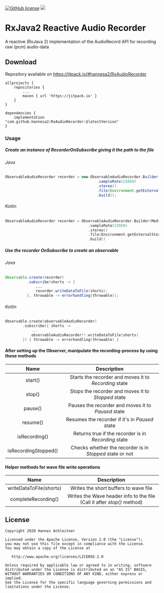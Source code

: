 [![GitHub license](https://img.shields.io/badge/license-Apache%20Version%202.0-blue.svg)](https://github.com/sbrukhanda/fragmentviewpager/blob/master/LICENSE.txt)
[![](https://jitpack.io/v/hannesa2/RxAudioRecorder.svg)](https://jitpack.io/#hannesa2/RxAudioRecorder)

# RxJava2 Reactive Audio Recorder


A reactive (RxJava 2) implementation of the AudioRecord API for recording raw (pcm) audio-data

## Download 
Repository available on https://jitpack.io/#hannesa2/RxAudioRecorder

```Gradle
allprojects {
    repositories {
        ...
        maven { url 'https://jitpack.io' }
    }
}
```
```Gradle
dependencies {
    implementation "com.github.hannesa2:RxAudioRecorder:$latestVersion"
}

```

### Usage

##### Create an instance of RecorderOnSubscribe giving it the path to the file
###### Java
```java
ObservableAudioRecorder recorder = new ObservableAudioRecorder.Builder(MediaRecorder.AudioSource.CAMCORDER)
                                          .sampleRate(22050)
                                          .stereo()
                                          .file(Environment.getExternalStorageDirectory() + "/sample.wav")
                                          .build();
```
###### Kotlin
```kotlin
ObservableAudioRecorder recorder = ObservableAudioRecorder.Builder(MediaRecorder.AudioSource.CAMCORDER)
                                      .sampleRate(22050)
                                      .stereo()
                                      .file(Environment.getExternalStorageDirectory().absolutePath + "/sample.wav")
                                      .build()
```


##### Use the recorder OnSubscribe to create an observable
###### Java
```java
Observable.create(recorder)
          .subscribe(shorts -> {
              ...
              recorder.writeDataToFile(shorts);
          }, throwable -> errorhandling(throwable));
```
###### Kotlin
```kotlin
Observable.create(observableAudioRecorder)
        .subscribe({ shorts ->
            ...
            observableAudioRecorder!!.writeDataToFile(shorts)
        }) { throwable -> errorhandling(throwable) }
```

#### After setting up the Observer, manipulate the recording-process by using these methods

| Name | Description |
|:----:|:-----------:|
| start() | Starts the recorder and moves it to *Recording* state |
| stop() | Stops the recorder and moves it to *Stopped* state |
| pause() | Pauses the recorder and moves it to *Paused* state |
| resume() | Resumes the recorder if it's in *Paused* state |
| isRecording() | Returns true if the recorder is in *Recording* state |
| isRecordingStopped() | Checks whether the recorder is in *Stopped* state or not |

#### Helper methods for wave file write operations

| Name | Description |
|:----:|:-----------:|
| writeDataToFile(shorts) | Writes the short buffers to wave file |
| completeRecording() | Writes the Wave header info to the file (Call it after *stop()* method) |

## License 
```
Copyright 2020 Hannes Achleitner

Licensed under the Apache License, Version 2.0 (the "License");
you may not use this file except in compliance with the License.
You may obtain a copy of the License at

   http://www.apache.org/licenses/LICENSE-2.0

Unless required by applicable law or agreed to in writing, software
distributed under the License is distributed on an "AS IS" BASIS,
WITHOUT WARRANTIES OR CONDITIONS OF ANY KIND, either express or implied.
See the License for the specific language governing permissions and
limitations under the License.
```


